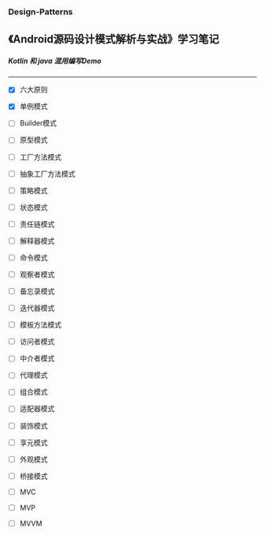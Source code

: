 ### Design-Patterns

《Android源码设计模式解析与实战》学习笔记
----------
##### Kotlin 和 java 混用编写Demo
----------
- [x] 六大原则

- [x] 单例模式
                
- [ ] Builder模式
                
- [ ] 原型模式

- [ ] 工厂方法模式

- [ ] 抽象工厂方法模式

- [ ] 策略模式

- [ ] 状态模式

- [ ] 责任链模式

- [ ] 解释器模式

- [ ] 命令模式

- [ ] 观察者模式

- [ ] 备忘录模式

- [ ] 迭代器模式

- [ ] 模板方法模式

- [ ] 访问者模式

- [ ] 中介者模式

- [ ] 代理模式

- [ ] 组合模式

- [ ] 适配器模式

- [ ] 装饰模式

- [ ] 享元模式

- [ ] 外观模式

- [ ] 桥接模式

- [ ] MVC

- [ ] MVP

- [ ] MVVM
